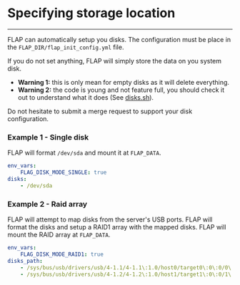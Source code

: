 # Specifying storage location

---

FLAP can automatically setup you disks. The configuration must be place in the `FLAP_DIR/flap_init_config.yml` file.

If you do not set anything, FLAP will simply store the data on you system disk.

-   **Warning 1:** this is only mean for empty disks as it will delete everything.
-   **Warning 2:** the code is young and not feature full, you should check it out to understand what it does (See [disks.sh](https://gitlab.com/flap-box/flap/-/blob/master/system/cli/cmd/disks.sh)).

Do not hesitate to submit a merge request to support your disk configuration.

### Example 1 - Single disk

FLAP will format `/dev/sda` and mount it at `FLAP_DATA`.

```yaml
env_vars:
    FLAG_DISK_MODE_SINGLE: true
disks:
    - /dev/sda
```

### Example 2 - Raid array

FLAP will attempt to map disks from the server's USB ports.
FLAP will format the disks and setup a RAID1 array with the mapped disks.
FLAP will mount the RAID array at `FLAP_DATA`.

```yaml
env_vars:
    FLAG_DISK_MODE_RAID1: true
disks_path:
    - /sys/bus/usb/drivers/usb/4-1.1/4-1.1\:1.0/host0/target0\:0\:0/0\:0\:0\:0/block
    - /sys/bus/usb/drivers/usb/4-1.2/4-1.2\:1.0/host1/target1\:0\:0/1\:0\:0\:0/block
```
